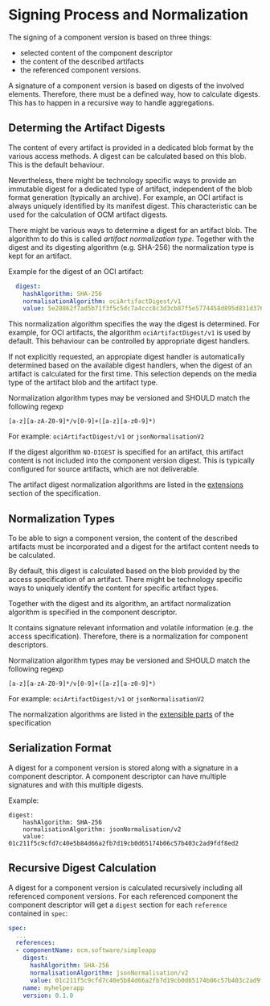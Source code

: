 # Signing Process and Normalization

The signing of a component version is based on three things:

* selected content of the component descriptor
* the content of the described artifacts
* the referenced component versions.

A signature of a component version is based on digests of the involved elements.
Therefore, there must be a defined way, how to calculate digests.
This has to happen in a recursive way to handle aggregations.

## Determing the Artifact Digests

The content of every artifact is provided in a dedicated blob format by the various access methods.
A digest can be calculated based on this blob. This is the default behaviour.  

Nevertheless, there might be technology specific ways to provide an immutable digest for a dedicated type of artifact,
independent of the blob format generation (typically an archive).
For example, an OCI artifact is always uniquely identified by its manifest digest.
This characteristic can be used for the calculation of OCM artifact digests.

There might be various ways to determine a digest for an artifact blob.
The algorithm to do this is called *artifact normalization type*.
Together with the digest and its digesting algorithm (e.g. SHA-256)
the normalization type is kept for an artifact.

Example for the digest of an OCI artifact:

```yaml
  digest:
    hashAlgorithm: SHA-256
    normalisationAlgorithm: ociArtifactDigest/v1
    value: 5e28862f7ad5b71f3f5c5dc7a4ccc8c3d3cb87f5e5774458d895d831d3765548
```

This normalization algorithm specifies the way the digest is determined. For example, for OCI artifacts,
the algorithm `ociArtifactDigest/v1` is used by default. This behaviour can be controlled by appropriate digest handlers.

If not explicitly requested, an appropiate digest handler is automatically determined based on the available digest handlers,
when the digest of an artifact is calculated for the first time.
This selection depends on the media type of the artifact blob and the artifact type.

Normalization algorithm types may be versioned and SHOULD match the following regexp

```text
[a-z][a-zA-Z0-9]*/v[0-9]+([a-z][a-z0-9]*)
```

For example: `ociArtifactDigest/v1` or `jsonNormalisationV2`

If the digest algorithm `NO-DIGEST` is specified for an artifact,
this artifact content is not included into the component version digest.
This is typically configured for source artifacts, which are not deliverable.

The artifact digest normalization algorithms are listed in the [extensions](../04-extensions/04-algorithms/README.md#artifact-normalization-types)
section of the specification.

## Normalization Types

To be able to sign a component version, the content of the described artifacts must be incorporated
and a digest for the artifact content needs to be calculated.

By default, this digest is calculated based on the blob provided by the access specification of an artifact. There might be technology specific ways to uniquely identify the content for specific artifact types.

Together with the digest and its algorithm, an artifact normalization algorithm is specified in the component descriptor.

It contains signature
relevant information and volatile information (e.g. the access specification). Therefore, there is a normalization for component descriptors.

Normalization algorithm types may be versioned and SHOULD match the following regexp

```text
[a-z][a-zA-Z0-9]*/v[0-9]+([a-z][a-z0-9]*)
```

For example: `ociArtifactDigest/v1` or `jsonNormalisationV2`

The normalization algorithms are listed in the [extensible parts](../04-extensions/01-extensions.md#normalization-algorithms) of the specification

## Serialization Format

A digest for a component version is stored along with a signature in a
component descriptor. A component descriptor can have multiple signatures and with this
multiple digests.

Example:

```text
digest:
    hashAlgorithm: SHA-256
    normalisationAlgorithm: jsonNormalisation/v2
    value: 01c211f5c9cfd7c40e5b84d66a2fb7d19cb0d65174b06c57b403c2ad9fdf8ed2
```

## Recursive Digest Calculation

A digest for a component version is calculated recursively including all referenced component versions. For each referenced component the component descriptor will get a `digest` section for each `reference` contained in `spec`:

```yaml
spec:
  ...
  references:
  - componentName: ocm.software/simpleapp
    digest:
      hashAlgorithm: SHA-256
      normalisationAlgorithm: jsonNormalisation/v2
      value: 01c211f5c9cfd7c40e5b84d66a2fb7d19cb0d65174b06c57b403c2ad9fdf8ed2
    name: myhelperapp
    version: 0.1.0
```
